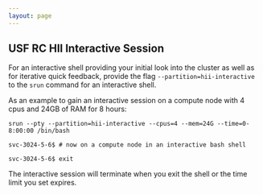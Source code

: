 ```yaml
---
layout: page
---
```


## USF RC HII Interactive Session

For an interactive shell providing your initial look into the cluster as well as for iterative quick feedback,
provide the flag `--partition=hii-interactive` to the `srun` command for an interactive shell.

As an example to gain an interactive session on a compute node with 4 cpus and 24GB of RAM for 8 hours:

```
srun --pty --partition=hii-interactive --cpus=4 --mem=24G --time=0-8:00:00 /bin/bash

svc-3024-5-6$ # now on a compute node in an interactive bash shell

svc-3024-5-6$ exit
```

The interactive session will terminate when you exit the shell or the time limit you set expires.
